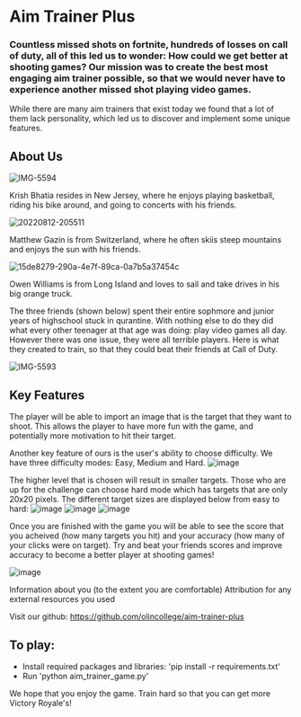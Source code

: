 # Aim Trainer Plus

### Countless missed shots on fortnite, hundreds of losses on call of duty, all of this led us to wonder: How could we get better at shooting games? Our mission was to create the best most engaging aim trainer possible, so that we would never have to experience another missed shot playing video games.

While there are many aim trainers that exist today we found that a lot of them lack personality, which led us to discover and implement some unique features. 

## About Us

![IMG-5594](https://user-images.githubusercontent.com/123502998/236361683-aad8e589-595a-4056-83d7-95d3169fc97d.jpg)

Krish Bhatia resides in New Jersey, where he enjoys playing basketball, riding his bike around, and going to concerts with his friends.

![20220812-205511](https://user-images.githubusercontent.com/123502998/236361661-f9f4a76b-9d0a-43d7-97f2-1436103537b1.jpg)

Matthew Gazin is from Switzerland, where he often skiis steep mountains and enjoys the sun with his friends.

![15de8279-290a-4e7f-89ca-0a7b5a37454c](https://user-images.githubusercontent.com/123502998/236358801-18232079-e909-4df3-8bad-96204d4866d2.jpg)

Owen Williams is from Long Island and loves to sail and take drives in his big orange truck.

The three friends (shown below) spent their entire sophmore and junior years of highschool stuck in qurantine. With nothing else to do they did what every other teenager at that age was doing: play video games all day. However there was one issue, they were all terrible players. Here is what they created to train, so that they could beat their friends at Call of Duty.

![IMG-5593](https://user-images.githubusercontent.com/123502998/236361637-aad01b92-50c1-411d-a450-f99887188a6d.jpg)

## Key Features
The player will be able to import an image that is the target that they want to shoot. This allows the player to have more fun with the game, and potentially more motivation to hit their target. 

Another key feature of ours is the user's ability to choose difficulty. We have three difficulty modes: Easy, Medium and Hard. 
![image](https://user-images.githubusercontent.com/123502998/236355381-a62e3c2e-513e-4a79-ae71-338ff6d99758.png)

The higher level that is chosen will result in smaller targets. Those who are up for the challenge can choose hard mode which has targets that are only 20x20 pixels. The different target sizes are displayed below from easy to hard:
![image](https://user-images.githubusercontent.com/123502998/236355623-ec4ddd0f-0c26-445b-bfb0-de563619ccd1.png)
![image](https://user-images.githubusercontent.com/123502998/236355596-2eb2ba20-8342-404c-b6b3-8276706b7d97.png)
![image](https://user-images.githubusercontent.com/123502998/236356008-5d8749ba-b5d6-45d9-869a-4e4463d5428a.png)

Once you are finished with the game you will be able to see the score that you acheived (how many targets you hit) and your accuracy (how many of your clicks were on target). Try and beat your friends scores and improve accuracy to become a better player at shooting games!

![image](https://user-images.githubusercontent.com/123502998/236356067-f9bd72c5-9612-4dbc-8816-a1cb870ab039.png)

Information about you (to the extent you are comfortable)
Attribution for any external resources you used

Visit our github: 
https://github.com/olincollege/aim-trainer-plus

## To play:
- Install required packages and libraries: 'pip install -r requirements.txt'
- Run 'python aim_trainer_game.py'

We hope that you enjoy the game. Train hard so that you can get more Victory Royale's!
